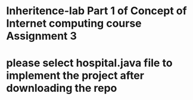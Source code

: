 # Inheritence-lab Part 1 of Concept of Internet computing course Assignment 3
# please select hospital.java file to implement the project after downloading the repo
